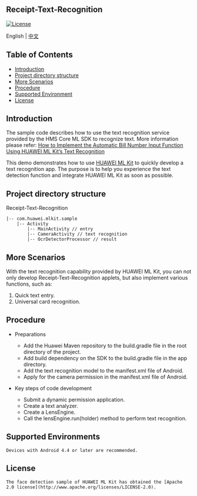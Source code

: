 ## Receipt-Text-Recognition
[![License](https://img.shields.io/badge/Docs-hmsguides-brightgreen)](https://developer.huawei.com/consumer/en/doc/development/HMS-Guides/ml-introduction-4)

English | [中文](https://github.com/HMS-Core/hms-ml-demo/blob/master/Receipt-Text-Recognition/README_ZH.md)

## Table of Contents

  * [Introduction](#Introduction)
  * [Project directory structure](#Project-directory-structure)
  * [More Scenarios](#More-Scenarios)
  * [Procedure](#Procedure)
  * [Supported Environment](#Supported-Environment)
  * [License](#License)


## Introduction
The sample code describes how to use the text recognition service provided by the HMS Core ML SDK to recognize text.
More information please refer: [How to Implement the Automatic Bill Number Input Function Using HUAWEI ML Kit’s Text Recognition](https://forums.developer.huawei.com/forumPortal/en/topicview?tid=0202344967934290124&fid=0101187876626530001)
    
This demo demonstrates how to use [HUAWEI ML Kit](https://developer.huawei.com/consumer/en/hms/huawei-mlkit) to quickly develop a text recognition app. The purpose is to help you experience the text detection function and integrate HUAWEI ML Kit as soon as possible.

## Project directory structure
Receipt-Text-Recognition

    |-- com.huawei.mlkit.sample
        |-- Activity
            |-- MainActivity // entry
            |-- CameraActivity // text recognition
            |-- OcrDetectorProcessor // result

## More Scenarios
With the text recognition capability provided by HUAWEI ML Kit, you can not only develop Receipt-Text-Recognition applets, but also implement various functions, such as:
1. Quick text entry.
2. Universal card recognition.

## Procedure
- Preparations
  - Add the Huawei Maven repository to the build.gradle file in the root directory of the project.
  - Add build dependency on the SDK to the build.gradle file in the app directory.
  - Add the text recognition model to the manifest.xml file of Android.
  - Apply for the camera permission in the manifest.xml file of Android.

- Key steps of code development
  - Submit a dynamic permission application.
  - Create a text analyzer.
  - Create a LensEngine.
  - Call the lensEngine.run(holder) method to perform text recognition.

## Supported Environments
    Devices with Android 4.4 or later are recommended.

##  License
    The face detection sample of HUAWEI ML Kit has obtained the [Apache 2.0 license](http://www.apache.org/licenses/LICENSE-2.0).

